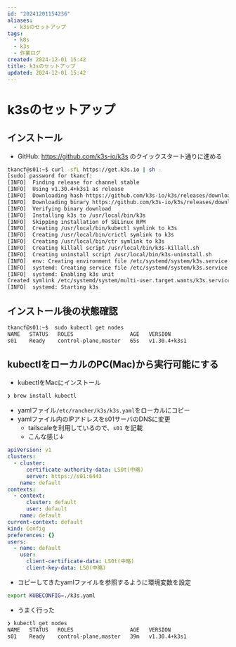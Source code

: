 ```yaml
---
id: "20241201154236"
aliases:
  - k3sのセットアップ
tags:
  - k8s
  - k3s
  - 作業ログ
created: 2024-12-01 15:42
title: k3sのセットアップ
updated: 2024-12-01 15:42
---
```


# k3sのセットアップ

## インストール

- GitHub: https://github.com/k3s-io/k3s のクイックスタート通りに進める

```bash
tkancf@s01:~$ curl -sfL https://get.k3s.io | sh -
[sudo] password for tkancf:
[INFO]  Finding release for channel stable
[INFO]  Using v1.30.4+k3s1 as release
[INFO]  Downloading hash https://github.com/k3s-io/k3s/releases/download/v1.30.4+k3s1/sha256sum-amd64.txt
[INFO]  Downloading binary https://github.com/k3s-io/k3s/releases/download/v1.30.4+k3s1/k3s
[INFO]  Verifying binary download
[INFO]  Installing k3s to /usr/local/bin/k3s
[INFO]  Skipping installation of SELinux RPM
[INFO]  Creating /usr/local/bin/kubectl symlink to k3s
[INFO]  Creating /usr/local/bin/crictl symlink to k3s
[INFO]  Creating /usr/local/bin/ctr symlink to k3s
[INFO]  Creating killall script /usr/local/bin/k3s-killall.sh
[INFO]  Creating uninstall script /usr/local/bin/k3s-uninstall.sh
[INFO]  env: Creating environment file /etc/systemd/system/k3s.service.env
[INFO]  systemd: Creating service file /etc/systemd/system/k3s.service
[INFO]  systemd: Enabling k3s unit
Created symlink /etc/systemd/system/multi-user.target.wants/k3s.service → /etc/systemd/system/k3s.service.
[INFO]  systemd: Starting k3s
```

## インストール後の状態確認

```bash
tkancf@s01:~$  sudo kubectl get nodes
NAME   STATUS   ROLES                  AGE   VERSION
s01    Ready    control-plane,master   65s   v1.30.4+k3s1
```

## kubectlをローカルのPC(Mac)から実行可能にする

- kubectlをMacにインストール

```bash
❯ brew install kubectl
```

- yamlファイル`/etc/rancher/k3s/k3s.yaml`をローカルにコピー
- yamlファイル内のIPアドレスをs01サーバのDNSに変更
    - tailscaleを利用しているので、`s01` を記載
    - こんな感じ↓

```yaml
apiVersion: v1
clusters:
  - cluster:
      certificate-authority-data: LS0t(中略)
      server: https://s01:6443
    name: default
contexts:
  - context:
      cluster: default
      user: default
    name: default
current-context: default
kind: Config
preferences: {}
users:
  - name: default
    user:
      client-certificate-data: LS0t(中略)
      client-key-data: LS0(中略)
```

- コピーしてきたyamlファイルを参照するように環境変数を設定

```bash
export KUBECONFIG=./k3s.yaml
```

- うまく行った

```bash
❯ kubectl get nodes
NAME   STATUS   ROLES                  AGE   VERSION
s01    Ready    control-plane,master   39m   v1.30.4+k3s1
```
